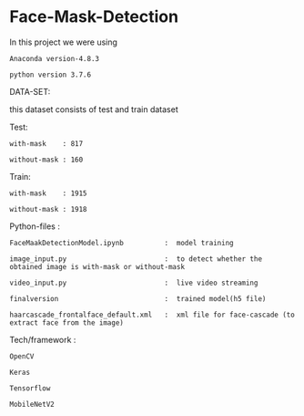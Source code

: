 # Face-Mask-Detection

In this project we were using

    Anaconda version-4.8.3

    python version 3.7.6
  
DATA-SET:


this dataset consists of test and train dataset

Test: 


    with-mask    : 817
   
    without-mask : 160
  
Train:


    with-mask    : 1915
   
    without-mask : 1918
   

Python-files :


    FaceMaakDetectionModel.ipynb          :  model training
    
    image_input.py                        :  to detect whether the obtained image is with-mask or without-mask
    
    video_input.py                        :  live video streaming 
    
    finalversion                          :  trained model(h5 file)
    
    haarcascade_frontalface_default.xml   :  xml file for face-cascade (to extract face from the image)
    
Tech/framework :


    OpenCV
    
    Keras
    
    Tensorflow
    
    MobileNetV2
